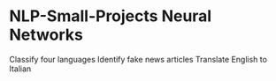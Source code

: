 # NLP-Small-Projects Neural Networks

Classify four languages
Identify fake news articles
Translate English to Italian
